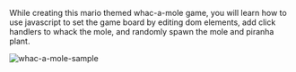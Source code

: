  
While creating this mario themed whac-a-mole game, you will learn how to use javascript to set the game board by editing dom elements, add click handlers to whack the mole, and randomly spawn the mole and piranha plant.

![whac-a-mole-sample](https://user-images.githubusercontent.com/78777681/221445356-31d1e159-9e71-43cb-8d38-a6988b81051d.png)
